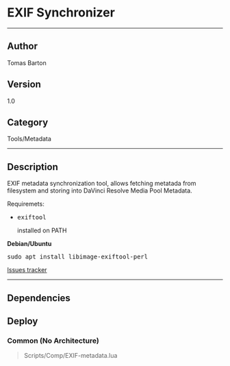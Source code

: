 # EXIF Synchronizer
___

## Author
Tomas Barton

## Version
1.0

## Category
Tools/Metadata

___

## Description
EXIF metadata synchronization tool, allows fetching metatada from filesystem and storing into DaVinci Resolve Media Pool Metadata.

Requiremets:

<ul>
  <li><pre>exiftool</pre></li> installed on PATH
</ul>

<strong>Debian/Ubuntu</strong>
<pre>
sudo apt install libimage-exiftool-perl
</pre>

<a href="https://github.com/deric/DaVinciResolve-metadata/issues">Issues tracker</a>


___

## Dependencies

## Deploy

### Common (No Architecture)

> Scripts/Comp/EXIF-metadata.lua  
